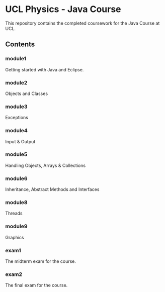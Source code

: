 # UCL Physics - Java Course
This repository contains the completed coursework for the Java Course at UCL. 

## Contents
### module1
Getting started with Java and Eclipse.

### module2
Objects and Classes

### module3
Exceptions

### module4
Input & Output
 
### module5
Handling Objects, Arrays & Collections

### module6
Inheritance, Abstract Methods and Interfaces

### module8
Threads

### module9
Graphics

### exam1
The midterm exam for the course.

### exam2
The final exam for the course.
